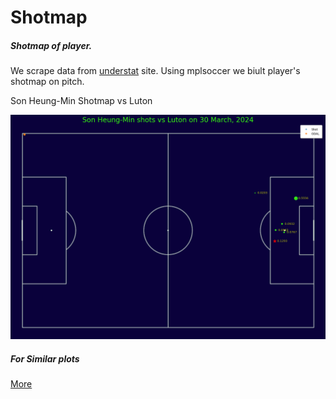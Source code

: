# Shotmap

##### Shotmap of player.

We scrape data from [understat](https://understat.com/) site. Using mplsoccer we biult player's shotmap on pitch.

Son Heung-Min Shotmap vs Luton

![Shotmap](https://github.com/yashps7/shotmap/blob/main/shotmap.png)

##### For Similar plots
[More](https://www.youtube.com/playlist?list=PL10a1_q15HwqVEcnqt3tXs1bgvawjsQNW)
